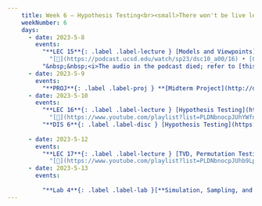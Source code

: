```yaml
---
    title: Week 6 – Hypothesis Testing<br><small>There won't be live lecture on Wednesday or Friday, since Suraj is at a <a href="https://cfp.jupytercon.com/2023/talk/XABS9S/">conference</a>. Notebooks and videos for those lectures have already been posted below. On Wednesday from 1-1:50PM in Center 109, tutors will take up common misconceptions from the Midterm Exam.</small>
    weekNumber: 6
    days:
      - date: 2023-5-8
        events:
          "**LEC 15**{: .label .label-lecture } [Models and Viewpoints](http://datahub.ucsd.edu/user-redirect/git-sync?repo=https://github.com/dsc-courses/dsc10-2023-sp&subPath=lectures/lec15/lec15.ipynb) [✏️](resources/lectures/lec15/lec15.html)":
            "[🎥](https://podcast.ucsd.edu/watch/sp23/dsc10_a00/16) • [CIT 11.0-11.1](https://inferentialthinking.com/chapters/11/Testing_Hypotheses.html)"
          "&nbsp;&nbsp;<i>The audio in the podcast died; refer to [this podcast](https://podcast.ucsd.edu/watch/fa22/dsc10_c00/15) from Fall 2022.</i>":
      - date: 2023-5-9
        events:
          "**PROJ**{: .label .label-proj } **[Midterm Project](http://datahub.ucsd.edu/user-redirect/git-sync?repo=https://github.com/dsc-courses/dsc10-2023-sp&subPath=projects/midterm-project/midterm-project.ipynb)** (see [partner guidelines](project-partners))":
      - date: 2023-5-10
        events:
          "**LEC 16**{: .label .label-lecture } [Hypothesis Testing](http://datahub.ucsd.edu/user-redirect/git-sync?repo=https://github.com/dsc-courses/dsc10-2023-sp&subPath=lectures/lec16/lec16.ipynb) [✏️](resources/lectures/lec16/lec16.html) (no live lecture)":
            "[🎥](https://www.youtube.com/playlist?list=PLDNbnocpJUhYWfnX4XCBlVKiMNfaRz7_M) • [CIT 11.2-11.4](https://inferentialthinking.com/chapters/11/2/Multiple_Categories.html)"
          "**DIS 6**{: .label .label-disc } [Hypothesis Testing](https://practice.dsc10.com/disc06/index.html)":
                
      - date: 2023-5-12
        events:
          "**LEC 17**{: .label .label-lecture } [TVD, Permutation Testing](http://datahub.ucsd.edu/user-redirect/git-sync?repo=https://github.com/dsc-courses/dsc10-2023-sp&subPath=lectures/lec17/lec17.ipynb) [✏️](resources/lectures/lec17/lec17.html) (no live lecture)":
            "[🎥](https://www.youtube.com/playlist?list=PLDNbnocpJUhb9LpHT7wrv9quD1Gk4wkjI) • [CIT 12.0-12.1](https://inferentialthinking.com/chapters/12/Comparing_Two_Samples.html)"
      - date: 2023-5-13
        events:
          
          "**Lab 4**{: .label .label-lab }[**Simulation, Sampling, and Hypothesis Testing**](http://datahub.ucsd.edu/user-redirect/git-sync?repo=https://github.com/dsc-courses/dsc10-2023-sp&subPath=labs/lab04/lab04.ipynb)":
---
```

